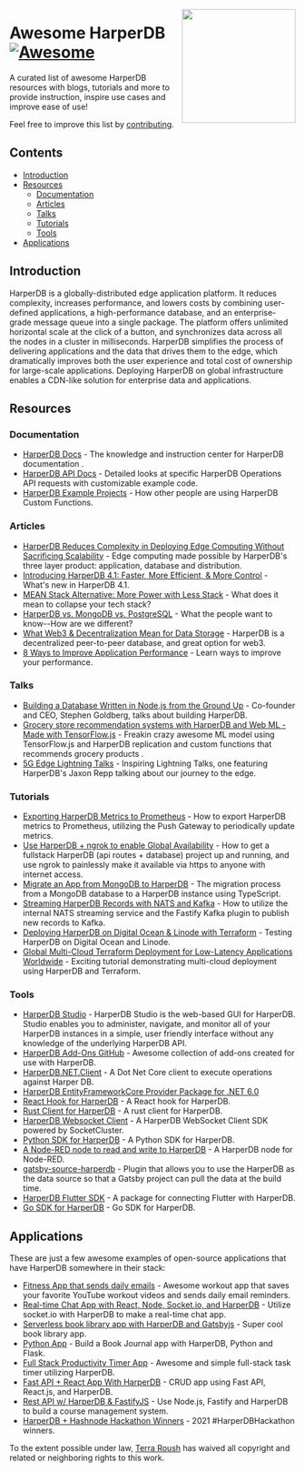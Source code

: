 [<img src="awesome-harperdb-logo.png" align="right" width="200">](https://www.harperdb.io/)

# Awesome HarperDB [![Awesome](https://awesome.re/badge.svg)](https://awesome.re)
A curated list of awesome HarperDB resources with blogs, tutorials and more to provide instruction, inspire use cases and improve ease of use!

Feel free to improve this list by [contributing](CONTRIBUTING.md).

## Contents
- [Introduction](#introduction)
- [Resources](#resources)
  - [Documentation](#documentation)
  - [Articles](#articles)
  - [Talks](#talks)
  - [Tutorials](#tutorials)
  - [Tools](#tools)
- [Applications](#applications)

## Introduction
HarperDB is a globally-distributed edge application platform. It reduces complexity, increases performance, and lowers costs by combining user-defined applications, a high-performance database, and an enterprise-grade message queue into a single package. The platform offers unlimited horizontal scale at the click of a button, and synchronizes data across all the nodes in a cluster in milliseconds. HarperDB simplifies the process of delivering applications and the data that drives them to the edge, which dramatically improves both the user experience and total cost of ownership for large-scale applications. Deploying HarperDB on global infrastructure enables a CDN-like solution for enterprise data and applications.

## Resources
### Documentation
- [HarperDB Docs](https://docs.harperdb.io/docs/) - The knowledge and instruction center for HarperDB documentation .
- [HarperDB API Docs](https://api.harperdb.io/) - Detailed looks at specific HarperDB Operations API requests with customizable example code.
- [HarperDB Example Projects](https://docs.harperdb.io/docs/custom-functions/example-projects) - How other people are using HarperDB Custom Functions.

### Articles
- [HarperDB Reduces Complexity in Deploying Edge Computing Without Sacrificing Scalability](https://techbullion.com/harperdb-reduces-complexity-in-deploying-edge-computing-without-sacrificing-scalability/) - Edge computing made possible by HarperDB's three layer product: application, database and distribution.
- [Introducing HarperDB 4.1: Faster, More Efficient, & More Control](https://www.harperdb.io/post/introducing-harperdb-4-1-faster-more-efficient-more-control) - What's new in HarperDB 4.1.
- [MEAN Stack Alternative: More Power with Less Stack](https://www.harperdb.io/post/mean-stack-alternative) - What does it mean to collapse your tech stack?
- [HarperDB vs. MongoDB vs. PostgreSQL](https://www.harperdb.io/post/harperdb-vs-mongodb-vs-postgresql#:~:text=Data%20Storage%20%26%20Architecture,level%20attributes%20indexed%20by%20default.) - What the people want to know--How are we different?
- [What Web3 & Decentralization Mean for Data Storage](https://medium.com/nerd-for-tech/what-web3-decentralization-mean-for-data-storage-582fbd302b5e) - HarperDB is a decentralized peer-to-peer database, and great option for web3.
- [8 Ways to Improve Application Performance](https://www.harperdb.io/post/8-ways-to-improve-application-performance) - Learn ways to improve your performance.

### Talks
- [Building a Database Written in Node.js from the Ground Up](https://www.youtube.com/watch?v=0mEOgbOkteI) - Co-founder and CEO, Stephen Goldberg, talks about building HarperDB.
- [Grocery store recommendation systems with HarperDB and Web ML - Made with TensorFlow.js](https://www.youtube.com/watch?v=JQksipdQiGI) - Freakin crazy awesome ML model using TensorFlow.js and HarperDB replication and custom functions that recommends grocery products .
- [5G Edge Lightning Talks](https://events.verizon5glabs.com/5gedgelightingtalksmay) - Inspiring Lightning Talks, one featuring HarperDB's Jaxon Repp talking about our journey to the edge.

### Tutorials
- [Exporting HarperDB Metrics to Prometheus](https://www.harperdb.io/post/exporting-harperdb-metrics-to-prometheus) - How to export HarperDB metrics to Prometheus, utilizing the Push Gateway to periodically update metrics.
- [Use HarperDB + ngrok to enable Global Availability](https://www.harperdb.io/post/use-harperdb-ngrok-to-enable-global-availability) - How to get a fullstack HarperDB (api routes + database) project up and running, and use ngrok to painlessly make it available via https to anyone with internet access.
- [Migrate an App from MongoDB to HarperDB](https://www.harperdb.io/post/migrate-an-app-from-mongodb-to-harperdb) - The migration process from a MongoDB database to a HarperDB instance using TypeScript.
- [Streaming HarperDB Records with NATS and Kafka](https://www.harperdb.io/post/streaming-harperdb-records-with-nats-and-kafka) - How to utilize the internal NATS streaming service and the Fastify Kafka plugin to publish new records to Kafka.
- [Deploying HarperDB on Digital Ocean & Linode with Terraform](https://www.harperdb.io/post/deploying-harperdb-on-digital-ocean-linode-with-terraform) - Testing HarperDB on Digital Ocean and Linode.
- [Global Multi-Cloud Terraform Deployment for Low-Latency Applications Worldwide](https://medium.com/geekculture/global-multi-cloud-terraform-deployment-for-low-latency-applications-worldwide-b02c65c859ca) - Exciting tutorial demonstrating multi-cloud deployment using HarperDB and Terraform.

### Tools
- [HarperDB Studio](https://studio.harperdb.io/sign-up) - HarperDB Studio is the web-based GUI for HarperDB. Studio enables you to administer, navigate, and monitor all of your HarperDB instances in a simple, user friendly interface without any knowledge of the underlying HarperDB API.
- [HarperDB Add-Ons GitHub](https://github.com/HarperDB-Add-Ons) - Awesome collection of add-ons created for use with HarperDB.
- [HarperDB.NET.Client](https://www.nuget.org/packages/HarperDB.NET.Client/1.1.0) - A Dot Net Core client to execute operations against Harper DB.
- [HarperDB EntityFrameworkCore Provider Package for .NET 6.0](https://www.nuget.org/packages/HarperDB.EntityFrameworkCore)
- [React Hook for HarperDB](https://www.npmjs.com/package/use-harperdb) - A React hook for HarperDB.
- [Rust Client for HarperDB](https://crates.io/crates/harperdb) - A rust client for HarperDB.
- [HarperDB Websocket Client](https://www.npmjs.com/package/harperdb-websocket-client) - A HarperDB WebSocket Client SDK powered by SocketCluster.
- [Python SDK for HarperDB](https://pypi.org/project/harperdb/) - A Python SDK for HarperDB.
- [A Node-RED node to read and write to HarperDB](https://flows.nodered.org/node/node-red-contrib-harperdb) - A HarperDB node for Node-RED.
- [gatsby-source-harperdb](https://www.npmjs.com/package/gatsby-source-harperdb) - Plugin that allows you to use the HarperDB as the data source so that a Gatsby project can pull the data at the build time.
- [HarperDB Flutter SDK](https://pub.dev/packages/harperdb) - A package for connecting Flutter with HarperDB.
- [Go SDK for HarperDB](https://pkg.go.dev/github.com/HarperDB-Add-Ons/sdk-go) - Go SDK for HarperDB.

## Applications
These are just a few awesome examples of open-source applications that have HarperDB somewhere in their stack:

- [Fitness App that sends daily emails](https://www.youtube.com/watch?v=KMkmA4i2FQc) - Awesome workout app that saves your favorite YouTube workout videos and sends daily email reminders.
- [Real-time Chat App with React, Node, Socket.io, and HarperDB](https://www.freecodecamp.org/news/build-a-realtime-chat-app-with-react-express-socketio-and-harperdb/) - Utilize socket.io with HarperDB to make a real-time chat app.
- [Serverless book library app with HarperDB and Gatsbyjs](https://blog.greenroots.info/create-a-serverless-book-library-app-with-harperdb-and-gatsbyjs) - Super cool book library app.
- [Python App](https://bhavaniravi.medium.com/build-a-python-app-with-harperdb-ee2ee4231039) - Build a Book Journal app with HarperDB, Python and Flask.
- [Full Stack Productivity Timer App](https://www.freecodecamp.org/news/nextjs-and-harperdb-tutorial-build-a-full-stack-app/) - Awesome and simple full-stack task timer utilizing HarperDB.
- [Fast API + React App With HarperDB](https://medium.com/@dennisivy/fast-api-react-crud-app-with-harperdb-5834af537c23) - CRUD app using Fast API, React.js, and HarperDB.
- [Rest API w/ HarperDB & FastifyJS](https://hackernoon.com/how-to-create-a-restful-api-with-harperdb-and-fastifyjs-bw15343i) - Use Node.js, Fastify and HarperDB to build a course management system.
- [HarperDB + Hashnode Hackathon Winners](https://townhall.hashnode.com/harperdb-hashnode-hackathon-winners) - 2021 #HarperDBHackathon winners.

To the extent possible under law, [Terra Roush](https://github.com/terraHDB)  has waived all copyright and related or neighboring rights to this work.

